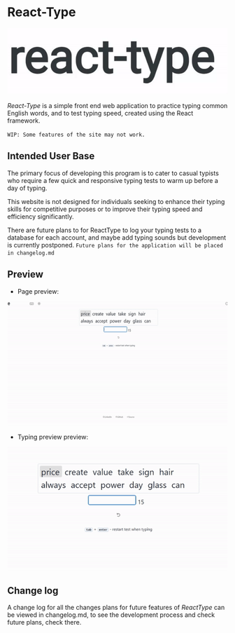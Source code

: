 # React-Type

![reactTypeLogo](/assets/logo_gif_1.gif)

_React-Type_ is a simple front end web application to practice typing common English words, and to test typing speed, created using the React framework.

`WIP: Some features of the site may not work.`

## Intended User Base

The primary focus of developing this program is to cater to casual typists who require a few quick and responsive typing tests to warm up before a day of typing.

This website is not designed for individuals seeking to enhance their typing skills for competitive purposes or to improve their typing speed and efficiency significantly.

There are future plans to for ReactType to log your typing tests to a database for each account, and maybe add typing sounds but development is currently postponed.
`Future plans for the application will be placed in changelog.md`

## Preview

- Page preview:

![pagePreview](/assets/page_gif_1.gif)

- Typing preview preview:

![typingPreview](/assets/typing_gif_1.gif)

## Change log

A change log for all the changes plans for future features of _ReactType_ can be viewed in changelog.md, to see the development process and check future plans, check there.
